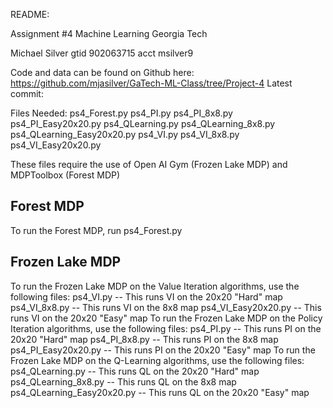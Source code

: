 README:

Assignment #4 Machine Learning Georgia Tech

Michael Silver
gtid 902063715
acct msilver9


Code and data can be found on Github here:
	https://github.com/mjasilver/GaTech-ML-Class/tree/Project-4
	Latest commit: 

Files Needed:
	ps4_Forest.py
	ps4_PI.py
	ps4_PI_8x8.py
	ps4_PI_Easy20x20.py
	ps4_QLearning.py
	ps4_QLearning_8x8.py
	ps4_QLearning_Easy20x20.py
	ps4_VI.py
	ps4_VI_8x8.py
	ps4_VI_Easy20x20.py


These files require the use of Open AI Gym (Frozen Lake MDP) and MDPToolbox (Forest MDP)

Forest MDP
----------
To run the Forest MDP, run ps4_Forest.py

Frozen Lake MDP
---------------
To run the Frozen Lake MDP on the Value Iteration algorithms, use the following files:
	ps4_VI.py		-- This runs VI on the 20x20 "Hard" map
	ps4_VI_8x8.py		-- This runs VI on the 8x8 map
	ps4_VI_Easy20x20.py	-- This runs VI on the 20x20 "Easy" map
To run the Frozen Lake MDP on the Policy Iteration algorithms, use the following files:
	ps4_PI.py		-- This runs PI on the 20x20 "Hard" map
	ps4_PI_8x8.py		-- This runs PI on the 8x8 map
	ps4_PI_Easy20x20.py	-- This runs PI on the 20x20 "Easy" map
To run the Frozen Lake MDP on the Q-Learning algorithms, use the following files:
	ps4_QLearning.py		-- This runs QL on the 20x20 "Hard" map
	ps4_QLearning_8x8.py		-- This runs QL on the 8x8 map
	ps4_QLearning_Easy20x20.py	-- This runs QL on the 20x20 "Easy" map
